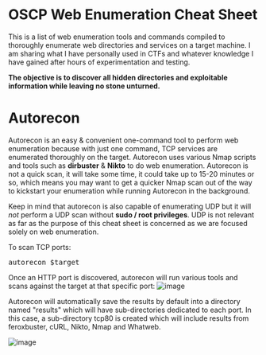 # OSCP Web Enumeration Cheat Sheet

This is a list of web enumeration tools and commands compiled to thoroughly enumerate web directories and services on a target machine. I am sharing what I have personally used in CTFs and whatever knowledge I have gained after hours of experimentation and testing.

**The objective is to discover all hidden directories and exploitable information while leaving no stone unturned.**

# Autorecon
Autorecon is an easy & convenient one-command tool to perform web enumeration because with just one command, TCP services are enumerated thoroughly on the target. Autorecon uses various Nmap scripts and tools such as **dirbuster** & **Nikto** to do web enumeration. Autorecon is not a quick scan, it will take some time, it could take up to 15-20 minutes or so, which means you may want to get a quicker Nmap scan out of the way to kickstart your enumeration while running Autorecon in the background.

Keep in mind that autorecon is also capable of enumerating UDP but it will *not* perform a UDP scan without **sudo / root privileges**. UDP is not relevant as far as the purpose of this cheat sheet is concerned as we are focused solely on web enumeration.

To scan TCP ports:
<pre>autorecon $target </target> </pre>

Once an HTTP port is discovered, autorecon will run various tools and scans against the target at that specific port:
![image](https://github.com/user-attachments/assets/31bce66e-9d81-4396-b0a2-73fab431f37c)

Autorecon will automatically save the results by default into a directory named "results" which will have sub-directories dedicated to each port. In this case, a sub-directory tcp80 is created which will include results from feroxbuster, cURL, Nikto, Nmap and Whatweb.

![image](https://github.com/user-attachments/assets/25a6aa4f-7acd-4031-987a-980586d84835)


  

